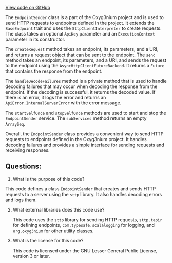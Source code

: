 [View code on GitHub](https://github.com/alephium/alephium/http/src/main/scala/org/alephium/http/EndpointSender.scala)

The `EndpointSender` class is a part of the Oxyg3nium project and is used to send HTTP requests to endpoints defined in the project. It extends the `BaseEndpoint` trait and uses the `SttpClientInterpreter` to create requests. The class takes an optional `ApiKey` parameter and an `ExecutionContext` parameter in its constructor.

The `createRequest` method takes an endpoint, its parameters, and a URI, and returns a request object that can be sent to the endpoint. The `send` method takes an endpoint, its parameters, and a URI, and sends the request to the endpoint using the `AsyncHttpClientFutureBackend`. It returns a `Future` that contains the response from the endpoint.

The `handleDecodeFailures` method is a private method that is used to handle decoding failures that may occur when decoding the response from the endpoint. If the decoding is successful, it returns the decoded value. If there is an error, it logs the error and returns an `ApiError.InternalServerError` with the error message.

The `startSelfOnce` and `stopSelfOnce` methods are used to start and stop the `EndpointSender` service. The `subServices` method returns an empty `ArraySeq`.

Overall, the `EndpointSender` class provides a convenient way to send HTTP requests to endpoints defined in the Oxyg3nium project. It handles decoding failures and provides a simple interface for sending requests and receiving responses.
## Questions: 
 1. What is the purpose of this code?
   
   This code defines a class `EndpointSender` that creates and sends HTTP requests to a server using the `sttp` library. It also handles decoding errors and logs them.

2. What external libraries does this code use?
   
   This code uses the `sttp` library for sending HTTP requests, `sttp.tapir` for defining endpoints, `com.typesafe.scalalogging` for logging, and `org.oxyg3nium` for other utility classes.

3. What is the license for this code?
   
   This code is licensed under the GNU Lesser General Public License, version 3 or later.